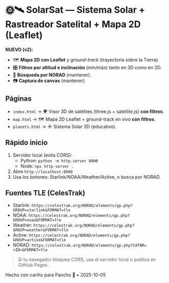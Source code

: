 # 🌞🛰️ SolarSat — Sistema Solar + Rastreador Satelital + Mapa 2D (Leaflet)

**NUEVO (v2):**
- 🗺️ **Mapa 2D con Leaflet** y *ground-track* (trayectoria sobre la Tierra).
- 🎛️ **Filtros por altitud e inclinación** (mín/máx) tanto en 3D como en 2D.
- 🔎 **Búsqueda por NORAD** (mantener).
- 📷 **Captura de canvas** (mantener).

## Páginas
- `index.html` → 🌍 Visor 3D de satélites (three.js + satellite.js) **con filtros**.
- `map.html` → 🗺️ Mapa 2D Leaflet + ground-track en vivo **con filtros**.
- `planets.html` → ☀️ Sistema Solar 3D (educativo).

## Rápido inicio
1. Servidor local (evita CORS):
   - Python: `python -m http.server 8000`
   - Node: `npx http-server .`
2. Abre `http://localhost:8000`
3. Usa los botones: Starlink/NOAA/Weather/Active, o busca por NORAD.

## Fuentes TLE (CelesTrak)
- Starlink: `https://celestrak.org/NORAD/elements/gp.php?GROUP=starlink&FORMAT=tle`
- NOAA: `https://celestrak.org/NORAD/elements/gp.php?GROUP=noaa&FORMAT=tle`
- Weather: `https://celestrak.org/NORAD/elements/gp.php?GROUP=weather&FORMAT=tle`
- Active: `https://celestrak.org/NORAD/elements/gp.php?GROUP=active&FORMAT=tle`
- NORAD: `https://celestrak.org/NORAD/elements/gp.php?CATNR=<ID>&FORMAT=tle`

> Si tu navegador bloquea CORS, usa el servidor local o publica en GitHub Pages.

Hecho con cariño para Pancho 💚 • 2025-10-05
